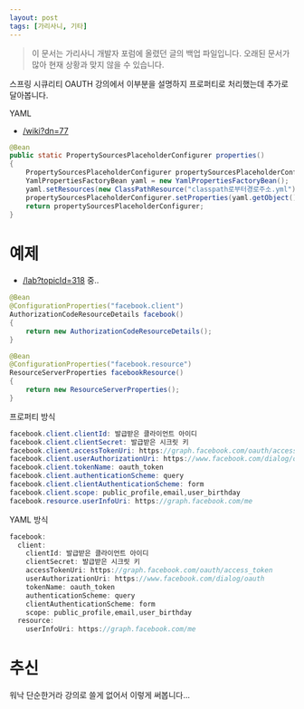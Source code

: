 ```yaml
---
layout: post
tags: [가리사니, 기타]
---
```


> 이 문서는 가리사니 개발자 포럼에 올렸던 글의 백업 파일입니다.
오래된 문서가 많아 현재 상황과 맞지 않을 수 있습니다.


스프링 시큐리티 OAUTH 강의에서 이부분을 설명하지 프로퍼티로 처리했는데 추가로 달아봅니다.

YAML
- [/wiki?dn=77](/wiki?dn=77)

``` java
@Bean
public static PropertySourcesPlaceholderConfigurer properties()
{
	PropertySourcesPlaceholderConfigurer propertySourcesPlaceholderConfigurer = new PropertySourcesPlaceholderConfigurer();
	YamlPropertiesFactoryBean yaml = new YamlPropertiesFactoryBean();
	yaml.setResources(new ClassPathResource("classpath로부터경로주소.yml"));
	propertySourcesPlaceholderConfigurer.setProperties(yaml.getObject());
	return propertySourcesPlaceholderConfigurer;
}
```


# 예제
- [/lab?topicId=318](/lab?topicId=318) 중..
``` java
@Bean
@ConfigurationProperties("facebook.client")
AuthorizationCodeResourceDetails facebook()
{
	return new AuthorizationCodeResourceDetails();
}

@Bean
@ConfigurationProperties("facebook.resource")
ResourceServerProperties facebookResource()
{
	return new ResourceServerProperties();
}
```
프로퍼티 방식
``` java
facebook.client.clientId: 발급받은 클라이언트 아이디
facebook.client.clientSecret: 발급받은 시크릿 키
facebook.client.accessTokenUri: https://graph.facebook.com/oauth/access_token
facebook.client.userAuthorizationUri: https://www.facebook.com/dialog/oauth
facebook.client.tokenName: oauth_token
facebook.client.authenticationScheme: query
facebook.client.clientAuthenticationScheme: form
facebook.client.scope: public_profile,email,user_birthday
facebook.resource.userInfoUri: https://graph.facebook.com/me
```
YAML 방식
``` java
facebook:
  client:
    clientId: 발급받은 클라이언트 아이디
    clientSecret: 발급받은 시크릿 키
    accessTokenUri: https://graph.facebook.com/oauth/access_token
    userAuthorizationUri: https://www.facebook.com/dialog/oauth
    tokenName: oauth_token
    authenticationScheme: query
    clientAuthenticationScheme: form
    scope: public_profile,email,user_birthday
  resource:
    userInfoUri: https://graph.facebook.com/me
```


# 추신
워낙 단순한거라 강의로 쓸게 없어서 이렇게 써봅니다...